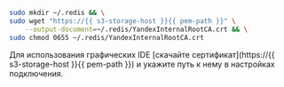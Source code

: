 
```bash
sudo mkdir ~/.redis && \
sudo wget "https://{{ s3-storage-host }}{{ pem-path }}" \
    --output-document=~/.redis/YandexInternalRootCA.crt && \
sudo chmod 0655 ~/.redis/YandexInternalRootCA.crt
```

Для использования графических IDE [скачайте сертификат](https://{{ s3-storage-host }}{{ pem-path }}) и укажите путь к нему в настройках подключения.
